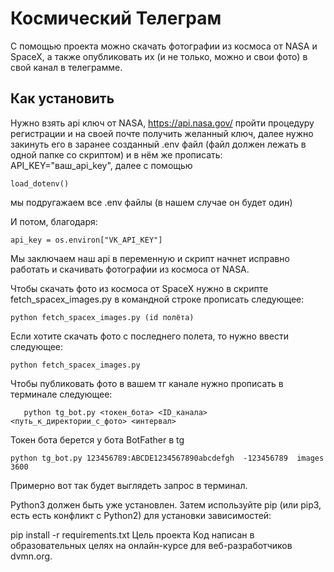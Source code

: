 # Космический Телеграм
С помощью проекта можно скачать фотографии из космоса от NASA и SpaceX, а также опубликовать их (и не только, можно и свои фото) в свой канал в телеграмме.

## Как установить
Нужно взять api ключ от NASA, https://api.nasa.gov/ пройти процедуру регистрации и на своей почте получить желанный ключ, далее нужно закинуть его в заранее созданный .env файл (файл должен лежать в одной папке со скриптом) и в нём же прописать: API_KEY="ваш_api_key", далее с помощью 
```
load_dotenv()
```
мы подругажаем все .env файлы (в нашем случае он будет один)

И потом, благодаря:
```
api_key = os.environ["VK_API_KEY"]
```
Мы заключаем наш api в переменную и скрипт начнет исправно работать и скачивать фотографии из космоса от NASA.

Чтобы скачать фото из космоса от SpaceX нужно в скрипте fetch_spacex_images.py в командной строке прописать следующее:
```
python fetch_spacex_images.py (id полёта)
```
Если хотите скачать фото с последнего полета, то нужно ввести следующее:
```
python fetch_spacex_images.py
```
Чтобы публиковать фото в вашем тг канале нужно прописать в терминале следующее:
```
   python tg_bot.py <токен_бота> <ID_канала> <путь_к_директории_с_фото> <интервал> 
```
Токен бота берется у бота BotFather в tg
```
python tg_bot.py 123456789:ABCDE1234567890abcdefgh  -123456789  images 3600
```
Примерно вот так будет выглядеть запрос в терминал.

Python3 должен быть уже установлен. Затем используйте pip (или pip3, есть есть конфликт с Python2) для установки зависимостей:

pip install -r requirements.txt
Цель проекта
Код написан в образовательных целях на онлайн-курсе для веб-разработчиков dvmn.org.
